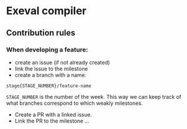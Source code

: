 # Exeval compiler

## Contribution rules

### When developing a feature: 
- create an issue (if not already created)
- link the issue to the milestone
- create a branch with a name: 
```
stage{STAGE_NUMBER}/feature-name
```
`STAGE_NUMBER` is the number of the week. This way we can keep track of what branches correspond to which weakly milestones. 
- Create a PR with a linked issue. 
- Link the PR to the milestone
...
